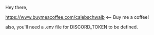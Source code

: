 Hey there,

https://www.buymeacoffee.com/calebschwalb <--  Buy me a coffee!

also, you'll need a .env file for DISCORD_TOKEN to be defined.
